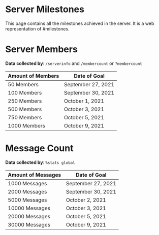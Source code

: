 # Server Milestones

This page contains all the milestones achieved in the server. It is a web representation of #milestones.

# Server Members

**Data collected by**: `/serverinfo` and `/membercount` or `?membercount`

| Amount of Members | Date of Goal                                        |
|-------------------|-----------------------------------------------------|
| 50 Members        | September 27, 2021                                  |
| 100 Members       | September 30, 2021                                  |
| 250 Members       | October 1, 2021                                     |
| 500 Members       | October 3, 2021                                     |
| 750 Members       | October 5, 2021                                     |
| 1000 Members      | October 9, 2021                                     |

# Message Count

**Data collected by**: `%stats global`

| Amount of Messages | Date of Goal       |
|--------------------|--------------------|
| 1000 Messages      | September 27, 2021 |
| 2000 Messages      | September 30, 2021 |
| 5000 Messages      | October 2, 2021    |
| 10000 Messages     | October 3, 2021    |
| 20000 Messages     | October 5, 2021    |
| 30000 Messages     | October 9, 2021    |